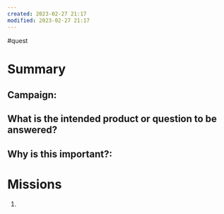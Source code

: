 ```yaml
---
created: 2023-02-27 21:17 
modified: 2023-02-27 21:17
---
```

#quest 
# Summary
## Campaign: 

## What is the intended product or question to be answered?

## Why is this important?:

# Missions
1.
